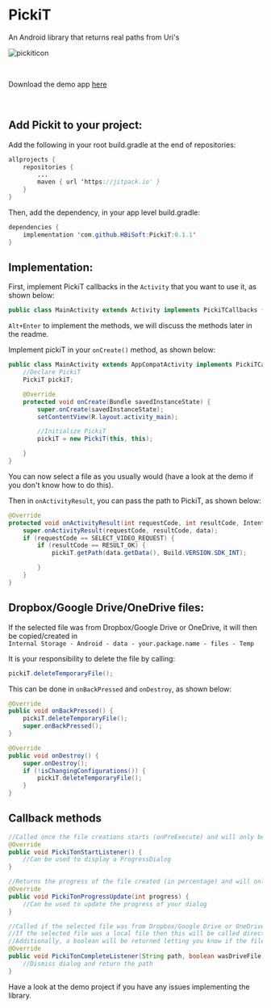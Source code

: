 # PickiT
An Android library that returns real paths from Uri's

![pickiticon](https://user-images.githubusercontent.com/35602540/63160498-37d88780-c01e-11e9-95f7-d6fac239f53b.png)

</br>

Download the demo app [here](https://github.com/HBiSoft/PickiT/releases/download/0.1.0/PickiT-Example.apk)

</br>

Add Pickit to your project:
---

Add the following in your root build.gradle at the end of repositories:

```java
allprojects {
    repositories {
        ...
        maven { url 'https://jitpack.io' }
    }
}
```
    
Then, add the dependency, in your app level build.gradle:

```java
dependencies {
    implementation 'com.github.HBiSoft:PickiT:0.1.1'
}
```
    
Implementation:
---
    
First, implement PickiT callbacks in the `Activity` that you want to use it, as shown below:

```java
public class MainActivity extends Activity implements PickiTCallbacks {
```

`Alt+Enter` to implement the methods, we will discuss the methods later in the readme.

Implement pickiT in your `onCreate()` method, as shown below:

```java
public class MainActivity extends AppCompatActivity implements PickiTCallbacks {
    //Declare PickiT
    PickiT pickiT;

    @Override
    protected void onCreate(Bundle savedInstanceState) {
        super.onCreate(savedInstanceState);
        setContentView(R.layout.activity_main);

        //Initialize PickiT
        pickiT = new PickiT(this, this);

    }
}
```
    
You can now select a file as you usually would (have a look at the demo if you don't know how to do this).

Then in `onActivityResult`, you can pass the path to PickiT, as shown below:

```java
@Override
protected void onActivityResult(int requestCode, int resultCode, Intent data) {
    super.onActivityResult(requestCode, resultCode, data);
    if (requestCode == SELECT_VIDEO_REQUEST) {
        if (resultCode == RESULT_OK) {
            pickiT.getPath(data.getData(), Build.VERSION.SDK_INT);

        }
    }
}
```

Dropbox/Google Drive/OneDrive files:
---
    
If the selected file was from Dropbox/Google Drive or OneDrive, it will then be copied/created in</br> 
`Internal Storage - Android - data - your.package.name - files - Temp`

It is your responsibility to delete the file by calling:

```java
pickiT.deleteTemporaryFile();
```
This can be done in `onBackPressed` and `onDestroy`, as shown below:

```java
@Override
public void onBackPressed() {
    pickiT.deleteTemporaryFile();
    super.onBackPressed();
}

@Override
public void onDestroy() {
    super.onDestroy();
    if (!isChangingConfigurations()) {
        pickiT.deleteTemporaryFile();
    }
}
```

    
Callback methods
---

```java
//Called once the file creations starts (onPreExecute) and will only be called if the selected file is not local
@Override
public void PickiTonStartListener() {
    //Can be used to display a ProgressDialog
}

//Returns the progress of the file created (in percentage) and will only be called if the selected file is not local
@Override
public void PickiTonProgressUpdate(int progress) {
    //Can be used to update the progress of your dialog
}

//Called if the selected file was from Dropbox/Google Drive or OneDrive and is done creating the file.
//If the selected file was a local file then this will be called directly, returning the path as a String.
//Additionally, a boolean will be returned letting you know if the file selected was from Dropbox/Google Drive or OneDrive.
@Override
public void PickiTonCompleteListener(String path, boolean wasDriveFile) {
    //Dismiss dialog and return the path
}
```
 
 Have a look at the demo project if you have any issues implementing the library.
